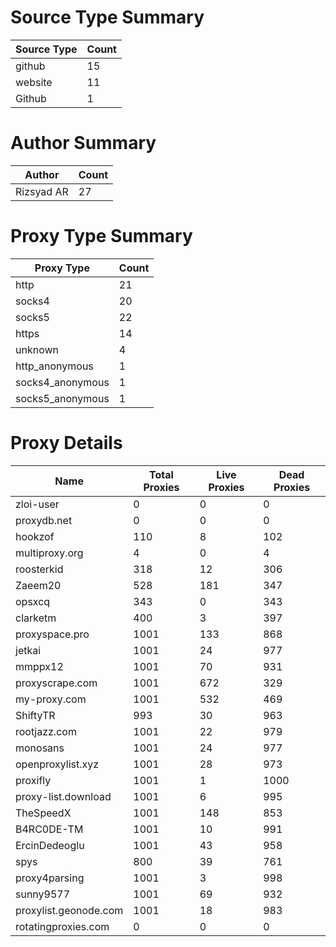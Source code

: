 # Source Type Summary

| Source Type | Count |
|-------------|-------|
| github | 15 |
| website | 11 |
| Github | 1 |


# Author Summary

| Author | Count |
|--------|-------|
| Rizsyad AR | 27 |


# Proxy Type Summary

| Proxy Type | Count |
|------------|-------|
| http | 21 |
| socks4 | 20 |
| socks5 | 22 |
| https | 14 |
| unknown | 4 |
| http_anonymous | 1 |
| socks4_anonymous | 1 |
| socks5_anonymous | 1 |


# Proxy Details

| Name | Total Proxies | Live Proxies | Dead Proxies |
|------|---------------|--------------|---------------|
| zloi-user | 0 | 0 | 0 |
| proxydb.net | 0 | 0 | 0 |
| hookzof | 110 | 8 | 102 |
| multiproxy.org | 4 | 0 | 4 |
| roosterkid | 318 | 12 | 306 |
| Zaeem20 | 528 | 181 | 347 |
| opsxcq | 343 | 0 | 343 |
| clarketm | 400 | 3 | 397 |
| proxyspace.pro | 1001 | 133 | 868 |
| jetkai | 1001 | 24 | 977 |
| mmppx12 | 1001 | 70 | 931 |
| proxyscrape.com | 1001 | 672 | 329 |
| my-proxy.com | 1001 | 532 | 469 |
| ShiftyTR | 993 | 30 | 963 |
| rootjazz.com | 1001 | 22 | 979 |
| monosans | 1001 | 24 | 977 |
| openproxylist.xyz | 1001 | 28 | 973 |
| proxifly | 1001 | 1 | 1000 |
| proxy-list.download | 1001 | 6 | 995 |
| TheSpeedX | 1001 | 148 | 853 |
| B4RC0DE-TM | 1001 | 10 | 991 |
| ErcinDedeoglu | 1001 | 43 | 958 |
| spys | 800 | 39 | 761 |
| proxy4parsing | 1001 | 3 | 998 |
| sunny9577 | 1001 | 69 | 932 |
| proxylist.geonode.com | 1001 | 18 | 983 |
| rotatingproxies.com | 0 | 0 | 0 |
